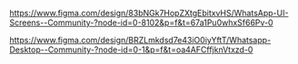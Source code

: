 https://www.figma.com/design/83bNGk7HopZXtgEbitxvHS/WhatsApp-UI-Screens--Community-?node-id=0-8102&p=f&t=67a1Pu0whxSf66Pv-0

https://www.figma.com/design/BRZLmkdsd7e43iO0iyYftT/Whatsapp-Desktop--Community-?node-id=0-1&p=f&t=oa4AFCffjknVtxzd-0

